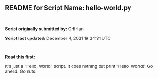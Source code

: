 <h2>README for Script Name: hello-world.py</h2>
<br/>
<p><strong>Script originally submitted by: </strong>CHI-Ian</p>
<p><strong>Script last updated: </strong>December 4, 2021 19:24:31 UTC</p>
<br/>
<p><strong>Read this first: </strong></p>
<p>It's just a "Hello, World" script. It does nothing but print "Hello, World!" Go ahead. Go nuts.</p>
